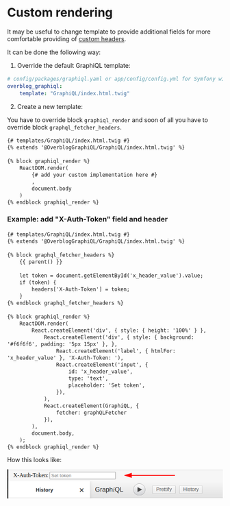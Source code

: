 Custom rendering
===============

It may be useful to change template to provide additional fields for more comfortable providing of [custom headers](custom-http-headers.md).

It can be done the following way:

1. Override the default GraphiQL template:

```yaml
# config/packages/graphiql.yaml or app/config/config.yml for Symfony without Flex
overblog_graphiql:
    template: "GraphiQL/index.html.twig"
```
2. Create a new template:

You have to override block `graphiql_render` and soon of all you have to override block `graphql_fetcher_headers`.

```twig
{# templates/GraphiQL/index.html.twig #}
{% extends '@OverblogGraphiQL/GraphiQL/index.html.twig' %}

{% block graphiql_render %}
    ReactDOM.render(
        {# add your custom implementation here #}
        ,
        document.body
    )
{% endblock graphiql_render %}
```

### Example: add "X-Auth-Token" field and header

```twig
{# templates/GraphiQL/index.html.twig #}
{% extends '@OverblogGraphiQL/GraphiQL/index.html.twig' %}

{% block graphql_fetcher_headers %}
    {{ parent() }}

    let token = document.getElementById('x_header_value').value;
    if (token) {
        headers['X-Auth-Token'] = token;
    }
{% endblock graphql_fetcher_headers %}

{% block graphiql_render %}
    ReactDOM.render(
        React.createElement('div', { style: { height: '100%' } },
            React.createElement('div', { style: { background: '#f6f6f6', padding: '5px 15px' }, },
                React.createElement('label', { htmlFor: 'x_header_value' }, 'X-Auth-Token: '),
                React.createElement('input', {
                    id: 'x_header_value',
                    type: 'text',
                    placeholder: 'Set token',
                }),
            ),
            React.createElement(GraphiQL, {
                fetcher: graphQLFetcher
            }),
        ),
        document.body,
    );
{% endblock graphiql_render %}
```
How this looks like:

![This is an image](x-auth-token.png)
